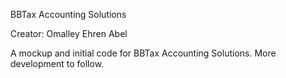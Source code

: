 BBTax Accounting Solutions

Creator: Omalley Ehren Abel

A mockup and initial code for BBTax Accounting Solutions. More development to follow.
